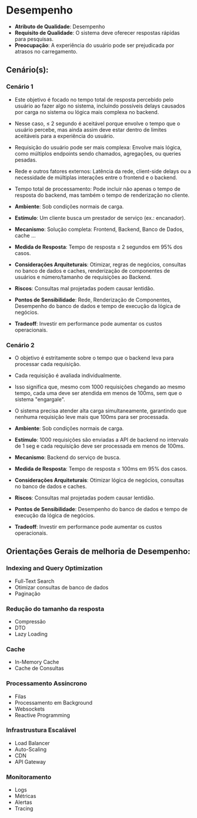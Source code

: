 # Desempenho
- **Atributo de Qualidade**: Desempenho
- **Requisito de Qualidade**: O sistema deve oferecer respostas rápidas para pesquisas.
- **Preocupação**: A experiência do usuário pode ser prejudicada por atrasos no carregamento.

## Cenário(s):

### Cenário 1

- Este objetivo é focado no tempo total de resposta percebido pelo usuário ao fazer algo no sistema, incluindo possíveis delays causados por carga no sistema ou lógica mais complexa no backend.
- Nesse caso, ≤ 2 segundo é aceitável porque envolve o tempo que o usuário percebe, mas ainda assim deve estar dentro de limites aceitáveis para a experiência do usuário.
- Requisição do usuário pode ser mais complexa: Envolve mais lógica, como múltiplos endpoints sendo chamados, agregações, ou queries pesadas.
- Rede e outros fatores externos: Latência da rede, client-side delays ou a necessidade de múltiplas interações entre o frontend e o backend.
- Tempo total de processamento: Pode incluir não apenas o tempo de resposta do backend, mas também o tempo de renderização no cliente.

- **Ambiente**: Sob condições normais de carga.
- **Estímulo**: Um cliente busca um prestador de serviço (ex.: encanador).
- **Mecanismo**: Solução completa: Frontend, Backend, Banco de Dados, cache ...
- **Medida de Resposta**: Tempo de resposta ≤ 2 segundos em 95% dos casos.
- **Considerações Arquiteturais**: Otimizar, regras de negócios, consultas no banco de dados e caches, renderização de componentes de usuários e número/tamanho de requisições ao Backend.
- **Riscos**: Consultas mal projetadas podem causar lentidão.
- **Pontos de Sensibilidade**: Rede, Renderização de Componentes, Desempenho do banco de dados e tempo de execução da lógica de negócios.
- **Tradeoff**: Investir em performance pode aumentar os custos operacionais.

### Cenário 2

- O objetivo é estritamente sobre o tempo que o backend leva para processar cada requisição.
- Cada requisição é avaliada individualmente.
- Isso significa que, mesmo com 1000 requisições chegando ao mesmo tempo, cada uma deve ser atendida em menos de 100ms, sem que o sistema "engargale".
- O sistema precisa atender alta carga simultaneamente, garantindo que nenhuma requisição leve mais que 100ms para ser processada.

- **Ambiente**: Sob condições normais de carga.
- **Estímulo**: 1000 requisições são enviadas a API de backend no intervalo de 1 seg e cada requisição deve ser processada em menos de 100ms.
- **Mecanismo**: Backend do serviço de busca.
- **Medida de Resposta**: Tempo de resposta ≤ 100ms em 95% dos casos.
- **Considerações Arquiteturais**: Otimizar lógica de negócios, consultas no banco de dados e caches.
- **Riscos**: Consultas mal projetadas podem causar lentidão.
- **Pontos de Sensibilidade**: Desempenho do banco de dados e tempo de execução da lógica de negócios.
- **Tradeoff**: Investir em performance pode aumentar os custos operacionais. 

## Orientações Gerais de melhoria de Desempenho:
### Indexing and Query Optimization
- Full-Text Search
- Otimizar consultas de banco de dados
- Paginação
### Redução do tamanho da resposta
- Compressão
- DTO
- Lazy Loading
### Cache
- In-Memory Cache
- Cache de Consultas
### Processamento Assíncrono
- Filas
- Processamento em Background
- Websockets
- Reactive Programming
### Infrastrustura Escalável
- Load Balancer
- Auto-Scaling
- CDN
- API Gateway
### Monitoramento
- Logs
- Métricas
- Alertas
- Tracing
